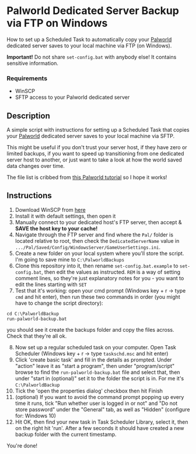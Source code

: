# Palworld Dedicated Server Backup via FTP on Windows

How to set up a Scheduled Task to automatically copy your [Palworld](https://store.steampowered.com/app/1623730/Palworld/) dedicated server saves to your local machine via FTP (on Windows). 

**Important!** Do not share `set-config.bat` with anybody else! It contains sensitive information.

### Requirements

- WinSCP
- SFTP access to your Palworld dedicated server

## Description

A simple script with instructions for setting up a Scheduled Task that copies your [Palworld](https://store.steampowered.com/app/1623730/Palworld/) dedicated server saves to your local machine via SFTP. 

This might be useful if you don't trust your server host, if they have zero or limited backups, if you want to speed up transitioning from one dedicated server host to another, or just want to take a look at how the world saved data changes over time.

The file list is cribbed from [this Palworld tutorial](https://www.gamenguides.com/how-to-backup-and-transfer-palworld-dedicated-server-to-a-new-server) so I hope it works!

## Instructions

1. Download WinSCP from [here](https://winscp.net/download/)
2. Install it with default settings, then open it
3. Manually connect to your dedicated host's FTP server, then accept & **SAVE the host key to your cache!**
4. Navigate through the FTP server and find where the `Pal/` folder is located relative to root, then check the `DedicatedServerName` value in `.../Pal/Saved/Config/WindowsServer/GameUserSettings.ini`.
5. Create a new folder on your local system where you'll store the script. I'm going to save mine to `C:\PalworldBackups`
6. Clone this repository into it, then rename `set-config.bat.example` to `set-config.bat`, then edit the values as instructed. `REM` is a way of setting comment lines, so they're just explanatory notes for you - you want to edit the lines starting with `SET`
7. Test that it's working: open your cmd prompt (Windows key + r -> type `cmd` and hit enter), then run these two commands in order (you might have to change the script directory):

```
cd C:\PalworldBackup
run-palworld-backup.bat
```

you should see it create the backups folder and copy the files across. Check that they're all ok.

8. Now set up a regular scheduled task on your computer. Open Task Scheduler (Windows key + r -> type `taskschd.msc` and hit enter)
9. Click 'create basic task' and fill in the details as prompted. Under "action" leave it as "start a program", then under "program/script" browse to find the `run-palworld-backup.bat` file and select that, then under "start in (optional)" set it to the folder the script is in. For me it's `C:\PalworldBackup`
10. Tick the 'open the properties dialog' checkbox then hit Finish
11. (optional) If you want to avoid the command prompt popping up every time it runs, tick "Run whether user is logged in or not" and "Do not store password" under the "General" tab, as well as "Hidden" (configure for: Windows 10)
12. Hit OK, then find your new task in Task Scheduler Library, select it, then on the right hit 'run'. After a few seconds it should have created a new backup folder with the current timestamp.

You're done!